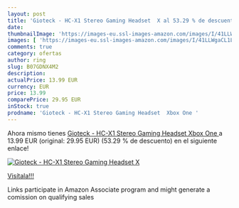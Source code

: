 ```yaml
---
layout: post
title: 'Gioteck - HC-X1 Stereo Gaming Headset  X al 53.29 % de descuento'
date: 
thumbnailImage: 'https://images-eu.ssl-images-amazon.com/images/I/41LLWgaCL1L._SL200_.jpg'
images: [ 'https://images-eu.ssl-images-amazon.com/images/I/41LLWgaCL1L._SL200_.jpg' ]
comments: true
category: ofertas
author: ring
slug: B07GDNX4M2
description:
actualPrice: 13.99 EUR
currency: EUR
price: 13.99
comparePrice: 29.95 EUR
inStock: true
prodname: 'Gioteck - HC-X1 Stereo Gaming Headset  Xbox One '
---
```


Ahora mismo tienes [Gioteck - HC-X1 Stereo Gaming Headset  Xbox One ](https://www.amazon.es/dp/B07GDNX4M2/?tag=tolees-21) a 13.99 EUR (original: 29.95 EUR) (53.29 %  de descuento) en el siguiente enlace!

[![Gioteck - HC-X1 Stereo Gaming Headset  X](https://images-eu.ssl-images-amazon.com/images/I/41LLWgaCL1L._SL200_.jpg)](https://www.amazon.es/dp/B07GDNX4M2/?tag=tolees-21)

[Visítala!!!](https://www.amazon.es/dp/B07GDNX4M2/?tag=tolees-21)

Links participate in Amazon Associate program and might generate a comission on qualifying sales

